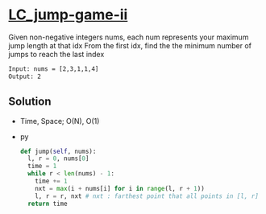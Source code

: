 # [LC_jump-game-ii](https://leetcode.com/problems/jump-game-ii)

Given non-negative integers nums, each num represents your maximum jump length at that idx
From the first idx, find the the minimum number of jumps to reach the last index

```txt
Input: nums = [2,3,1,1,4]
Output: 2
```

## Solution

* Time, Space; O(N), O(1)

* py

  ```py
  def jump(self, nums):
    l, r = 0, nums[0]
    time = 1
    while r < len(nums) - 1:
      time += 1
      nxt = max(i + nums[i] for i in range(l, r + 1))
      l, r = r, nxt # nxt : farthest point that all points in [l, r] can reach
    return time
  ```
